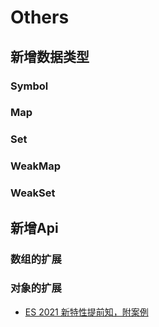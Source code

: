 # Others

## 新增数据类型

### Symbol

### Map

### Set

### WeakMap

### WeakSet

## 新增Api

### 数组的扩展

### 对象的扩展


- [ES 2021 新特性提前知，附案例](https://mp.weixin.qq.com/s/DJM8tjfpGq0SIjaJsnyqBg)
